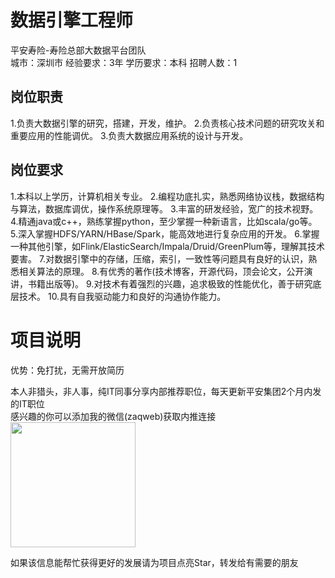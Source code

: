 # 数据引擎工程师
平安寿险-寿险总部大数据平台团队  
城市：深圳市 经验要求：3年 学历要求：本科  招聘人数：1

## 岗位职责
1.负责大数据引擎的研究，搭建，开发，维护。
   2.负责核心技术问题的研究攻关和重要应用的性能调优。
   3.负责大数据应用系统的设计与开发。

## 岗位要求
1.本科以上学历，计算机相关专业。
   2.编程功底扎实，熟悉网络协议栈，数据结构与算法，数据库调优，操作系统原理等。
   3.丰富的研发经验，宽广的技术视野。
   4.精通java或c++，熟练掌握python，至少掌握一种新语言，比如scala/go等。
   5.深入掌握HDFS/YARN/HBase/Spark，能高效地进行复杂应用的开发。
   6.掌握一种其他引擎，如Flink/ElasticSearch/Impala/Druid/GreenPlum等，理解其技术要害。
   7.对数据引擎中的存储，压缩，索引，一致性等问题具有良好的认识，熟悉相关算法的原理。
   8.有优秀的著作(技术博客，开源代码，顶会论文，公开演讲，书籍出版等)。
   9.对技术有着强烈的兴趣，追求极致的性能优化，善于研究底层技术。
   10.具有自我驱动能力和良好的沟通协作能力。

# 项目说明

优势：免打扰，无需开放简历

本人非猎头，非人事，纯IT同事分享内部推荐职位，每天更新平安集团2个月内发的IT职位  
感兴趣的你可以添加我的微信(zaqweb)获取内推连接  
<img src="https://github.com/zaqweb/PA-IT-JOBS/blob/master/WechatICode.jpeg"  height="200" width="200">

如果该信息能帮忙获得更好的发展请为项目点亮Star，转发给有需要的朋友




